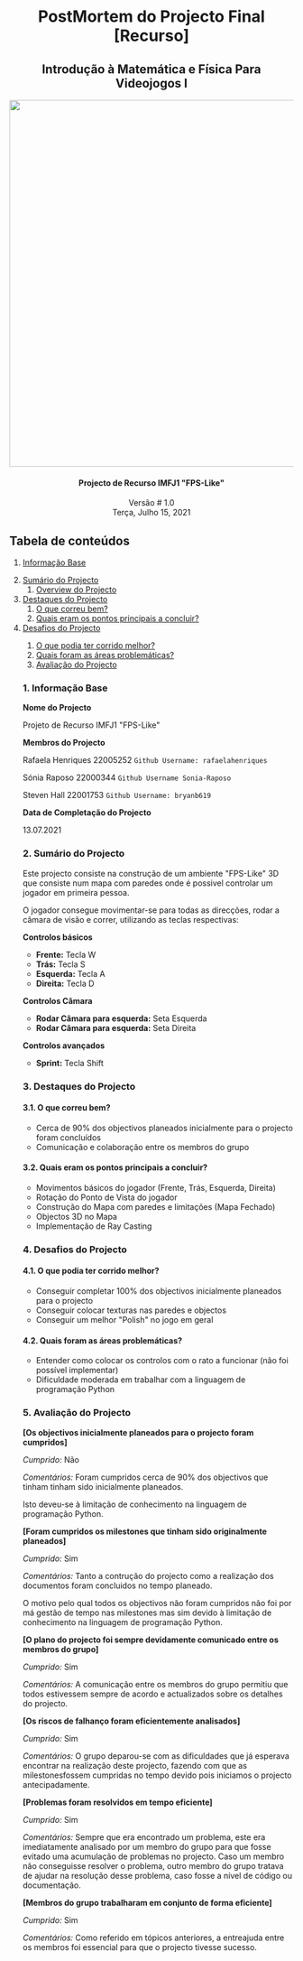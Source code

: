 ﻿<!DOCTYPE html>
<html>
<head>
	<meta charset="utf-8"/>
</head>
<body>

<h1><center>PostMortem do Projecto Final [Recurso] </center></h1>

<h2><center> Introdução à Matemática e Física Para Videojogos I </center></h2> 

<center><p><img src="https://i.ibb.co/ZVnHHPH/unknown.png" width="650"  /></p></center>

<h4><center>Projecto de Recurso IMFJ1 "FPS-Like" </center></h4>

<center>Versão # 1.0</center>

<center>Terça, Julho 15, 2021</center>

<div style="page-break-after: always"></div>

<h2>Tabela de conteúdos</h2>

<ol>
<li><p><a href="#informaçãobase">Informação Base</a></p></li>
<li><a href="#sumario">Sumário do Projecto</a>
<ol>
<li><a href="#overview">Overview do Projecto</a></li>
</ol></li>
<li><a href="#destaquSes">Destaques do Projecto</a>
<ol>
<li><a href="#correubem">O que correu bem?</a></li>
<li><a href="#pontosprincipais">Quais eram os pontos principais a concluir?</a></li>
</ol></li>
<li><a href="#desafios">Desafios do Projecto</a></li>
<ol>
<li><a href="#corridomelhor">O que podia ter corrido melhor? </a></li>
<li><a href="#areasproblematicas">Quais foram as áreas problemáticas? </a></li>
<li><a href="#avaliação">Avaliação do Projecto</a></li>

</ol></li>


<div style="page-break-after: always"></div>


<h3>1. Informação Base <a name="informaçãobase"></a></h3>

<p> 

**Nome do Projecto**

Projeto de Recurso IMFJ1 "FPS-Like"

**Membros do Projecto**

Rafaela Henriques 22005252
`Github Username: rafaelahenriques`

Sónia Raposo 22000344
`Github Username Sonia-Raposo `

Steven Hall 22001753
`Github Username: bryanb619`

**Data de Completação do Projecto**

13.07.2021

 </p>

<p>


<h3>2. Sumário do Projecto <a name="sumario"></a></h3>

Este projecto consiste na construção de um ambiente "FPS-Like" 3D que consiste num mapa com paredes onde é possivel controlar um jogador em primeira pessoa.

O jogador consegue movimentar-se para todas as direcções, rodar a câmara de visão e correr, utilizando as teclas respectivas:

**Controlos básicos**
* **Frente:** Tecla W
* **Trás:** Tecla S
* **Esquerda:** Tecla A
* **Direita:** Tecla D

**Controlos Câmara**
* **Rodar Câmara para esquerda:** Seta Esquerda
* **Rodar Câmara para esquerda:** Seta Direita

**Controlos avançados**
* **Sprint:** Tecla Shift

</p>


<h3>3. Destaques do Projecto <a name="destaques"></a></h4>

<h4>3.1. O que correu bem? <a name="correubem"></a></h5>
<p>

* Cerca de 90% dos objectivos planeados inicialmente para o projecto foram concluídos
* Comunicação e colaboração entre os membros do grupo

</p>


<h4>3.2. Quais eram os pontos principais a concluir? <a name="pontosprincipais"></a></h5>
<p>

* Movimentos básicos do jogador (Frente, Trás, Esquerda, Direita)
* Rotação do Ponto de Vista do jogador
* Construção do Mapa com paredes e limitações (Mapa Fechado)
* Objectos 3D no Mapa
* Implementação de Ray Casting


</p>

<h3>4. Desafios do Projecto <a name="desafios"></a></h4>

<h4>4.1. O que podia ter corrido melhor? <a name="corridomelhor"></a></h5>

<p>

* Conseguir completar 100% dos objectivos inicialmente planeados para o projecto
* Conseguir colocar texturas nas paredes e objectos
* Conseguir um melhor "Polish" no jogo em geral


</p>

<h4>4.2. Quais foram as áreas problemáticas? <a name="areasproblematicas"></a></h5>
<p>

* Entender como colocar os controlos com o rato a funcionar (não foi possível implementar)
* Dificuldade moderada em trabalhar com a linguagem de programação Python


</p>



<h3>5. Avaliação do Projecto <a name="avaliação"></a></h4>

**[Os objectivos inicialmente planeados para o projecto foram cumpridos]**

*Cumprido:* 
Não

*Comentários:* 
Foram cumpridos cerca de 90% dos objectivos que tinham tinham sido inicialmente planeados.

Isto deveu-se à limitação de conhecimento na linguagem de programação Python.

**[Foram cumpridos os milestones que tinham sido originalmente planeados]**

*Cumprido:* 
Sim

*Comentários:*
Tanto a contrução do projecto como a realização dos documentos foram concluidos no tempo planeado. 

O motivo pelo qual todos os objectivos não foram cumpridos não foi por má gestão de tempo nas milestones mas sim devido à limitação de conhecimento na linguagem de programação Python.

**[O plano do projecto foi sempre devidamente comunicado entre os membros do grupo]**

*Cumprido:* 
Sim

*Comentários:* 
A comunicação entre os membros do grupo permitiu que todos estivessem sempre de acordo e actualizados sobre os detalhes do projecto.

**[Os riscos de falhanço foram eficientemente analisados]**

*Cumprido:* 
Sim

*Comentários:* 
O grupo deparou-se com as dificuldades que já esperava encontrar na realização deste projecto, fazendo com que as milestonesfossem cumpridas no tempo devido pois iniciamos o projecto antecipadamente.


**[Problemas foram resolvidos em tempo eficiente]**

*Cumprido:* 
Sim

*Comentários:* 
Sempre que era encontrado um problema, este era imediatamente analisado por um membro do grupo para que fosse evitado uma acumulação de problemas no projecto. Caso um membro não conseguisse resolver o problema, outro membro do grupo tratava de ajudar na resolução desse problema, caso fosse a nível de código ou documentação.

**[Membros do grupo trabalharam em conjunto de forma eficiente]**

*Cumprido:* 
Sim

*Comentários:* 
Como referido em tópicos anteriores, a entreajuda entre os membros foi essencial para que o projecto tivesse sucesso.


</body>
</html>

